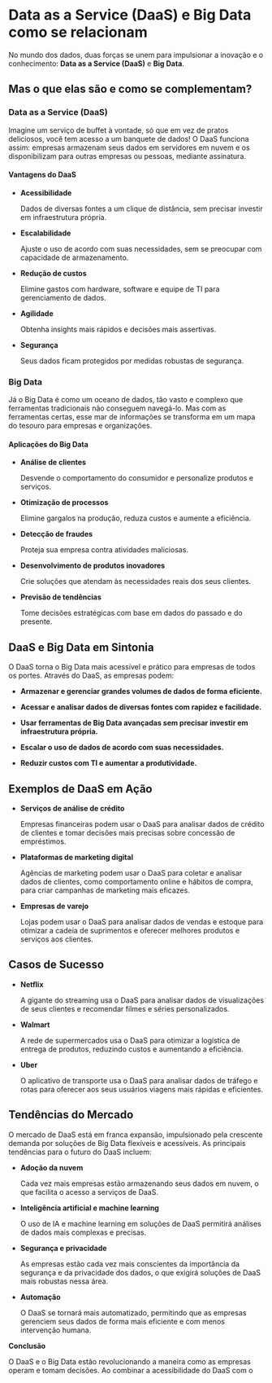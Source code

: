 # Data as a Service (DaaS) e Big Data como se relacionam 

No mundo dos dados, duas forças se unem para impulsionar a inovação e o conhecimento: **Data as a Service (DaaS)** e **Big Data**. 

## **Mas o que elas são e como se complementam?**

### **Data as a Service (DaaS)** 

Imagine um serviço de buffet à vontade, só que em vez de pratos deliciosos, você tem acesso a um banquete de dados! O DaaS funciona assim: empresas armazenam seus dados em servidores em nuvem e os disponibilizam para outras empresas ou pessoas, mediante assinatura. 

#### **Vantagens do DaaS**

* **Acessibilidade** 

    Dados de diversas fontes a um clique de distância, sem precisar investir em infraestrutura própria.

* **Escalabilidade** 

    Ajuste o uso de acordo com suas necessidades, sem se preocupar com capacidade de armazenamento.

* **Redução de custos** 

    Elimine gastos com hardware, software e equipe de TI para gerenciamento de dados.

* **Agilidade** 

    Obtenha insights mais rápidos e decisões mais assertivas.

* **Segurança** 
    
    Seus dados ficam protegidos por medidas robustas de segurança.

### **Big Data** 

Já o Big Data é como um oceano de dados, tão vasto e complexo que ferramentas tradicionais não conseguem navegá-lo. Mas com as ferramentas certas, esse mar de informações se transforma em um mapa do tesouro para empresas e organizações.

#### **Aplicações do Big Data**

* **Análise de clientes** 
 
    Desvende o comportamento do consumidor e personalize produtos e serviços.

* **Otimização de processos** 
    
    Elimine gargalos na produção, reduza custos e aumente a eficiência.

* **Detecção de fraudes** 
    
    Proteja sua empresa contra atividades maliciosas.

* **Desenvolvimento de produtos inovadores** 
    
    Crie soluções que atendam às necessidades reais dos seus clientes.

* **Previsão de tendências** 

    Tome decisões estratégicas com base em dados do passado e do presente.

## **DaaS e Big Data em Sintonia**

O DaaS torna o Big Data mais acessível e prático para empresas de todos os portes. Através do DaaS, as empresas podem:

* **Armazenar e gerenciar grandes volumes de dados de forma eficiente.**

* **Acessar e analisar dados de diversas fontes com rapidez e facilidade.**

* **Usar ferramentas de Big Data avançadas sem precisar investir em infraestrutura própria.**

* **Escalar o uso de dados de acordo com suas necessidades.**

* **Reduzir custos com TI e aumentar a produtividade.**

## **Exemplos de DaaS em Ação**

* **Serviços de análise de crédito** 

    Empresas financeiras podem usar o DaaS para analisar dados de crédito de clientes e tomar decisões mais precisas sobre concessão de empréstimos.

* **Plataformas de marketing digital** 
    
    Agências de marketing podem usar o DaaS para coletar e analisar dados de clientes, como comportamento online e hábitos de compra, para criar campanhas de marketing mais eficazes.

* **Empresas de varejo** 

    Lojas podem usar o DaaS para analisar dados de vendas e estoque para otimizar a cadeia de suprimentos e oferecer melhores produtos e serviços aos clientes.

## **Casos de Sucesso**

* **Netflix** 
    
    A gigante do streaming usa o DaaS para analisar dados de visualizações de seus clientes e recomendar filmes e séries personalizados.

* **Walmart** 
    
    A rede de supermercados usa o DaaS para otimizar a logística de entrega de produtos, reduzindo custos e aumentando a eficiência.

* **Uber** 
    
    O aplicativo de transporte usa o DaaS para analisar dados de tráfego e rotas para oferecer aos seus usuários viagens mais rápidas e eficientes.

## **Tendências do Mercado**

O mercado de DaaS está em franca expansão, impulsionado pela crescente demanda por soluções de Big Data flexíveis e acessíveis. As principais tendências para o futuro do DaaS incluem:

* **Adoção da nuvem** 
    
    Cada vez mais empresas estão armazenando seus dados em nuvem, o que facilita o acesso a serviços de DaaS.

* **Inteligência artificial e machine learning** 
    
    O uso de IA e machine learning em soluções de DaaS permitirá análises de dados mais complexas e precisas.

* **Segurança e privacidade** 

    As empresas estão cada vez mais conscientes da importância da segurança e da privacidade dos dados, o que exigirá soluções de DaaS mais robustas nessa área.

* **Automação** 
    
    O DaaS se tornará mais automatizado, permitindo que as empresas gerenciem seus dados de forma mais eficiente e com menos intervenção humana.

**Conclusão**

O DaaS e o Big Data estão revolucionando a maneira como as empresas operam e tomam decisões. Ao combinar a acessibilidade do DaaS com o